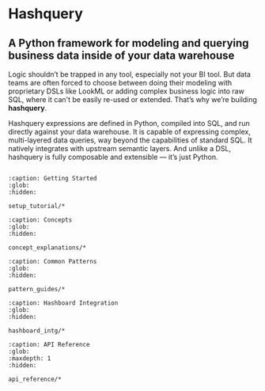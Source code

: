 # Hashquery

## A Python framework for modeling and querying business data inside of your data warehouse

Logic shouldn’t be trapped in any tool, especially not your BI tool. But data teams are often forced to choose between doing their modeling with proprietary DSLs like LookML or adding complex business logic into raw SQL, where it can't be easily re-used or extended. That’s why we’re building **hashquery**.

Hashquery expressions are defined in Python, compiled into SQL, and run directly against your data warehouse. It is capable of expressing complex, multi-layered data queries, way beyond the capabilities of standard SQL. It natively integrates with upstream semantic layers. And unlike a DSL, hashquery is fully composable and extensible — it’s just Python.

```{include} /_fragments/alpha_notice.md

```

```{toctree}
:caption: Getting Started
:glob:
:hidden:

setup_tutorial/*
```

```{toctree}
:caption: Concepts
:glob:
:hidden:

concept_explanations/*
```

```{toctree}
:caption: Common Patterns
:glob:
:hidden:

pattern_guides/*
```

```{toctree}
:caption: Hashboard Integration
:glob:
:hidden:

hashboard_intg/*
```

```{toctree}
:caption: API Reference
:glob:
:maxdepth: 1
:hidden:

api_reference/*
```
